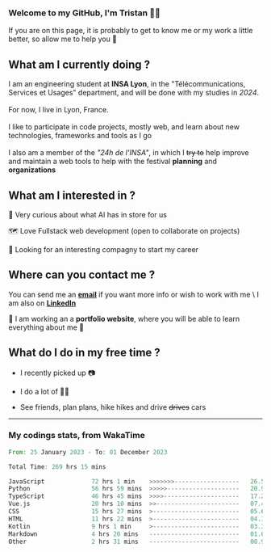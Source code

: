 ### Welcome to my GitHub, I'm Tristan 👨‍💻

If you are on this page, it is probably to get to know me or my work a little better, so allow me to help you 💁

## What am I currently doing ?

I am an engineering student at **INSA Lyon**, in the "Télécommunications, Services et Usages" department, and will be done with my studies in *2024*. \
\
For now, I live in Lyon, France. \
\
I like to participate in code projects, mostly web, and learn about new technologies, frameworks and tools as I go
\
\
I also am a member of the *"24h de l'INSA"*, in which I ~~try to~~  help improve and maintain a web tools to help with the festival **planning** and **organizations**

## What am I interested in ?
   
   🤖 Very curious about what AI has in store for us
   
   🗺️ Love Fullstack web development (open to collaborate on projects)

   🤔 Looking for an interesting compagny to start my career

## Where can you contact me ?

You can send me an **[email](mailto:tristan.dve@gmail.com)** if you want more info or wish to work with me \\
I am also on **[LinkedIn](https://www.linkedin.com/in/tristan-devin/)**

🚧 I am working an a **portfolio website**, where you will be able to learn everything about me 🚧

## What do I do in my free time ?

 - I recently picked up 📷
   
 - I do a lot of 🧗‍♂️
   
 - See friends, plan plans, hike hikes and drive ~~drives~~ cars

---
### My codings stats, from WakaTime

<!--START_SECTION:waka-->

```rust
From: 25 January 2023 - To: 01 December 2023

Total Time: 269 hrs 15 mins

JavaScript             72 hrs 1 min    >>>>>>>------------------   26.50 %
Python                 56 hrs 59 mins  >>>>>--------------------   20.97 %
TypeScript             46 hrs 45 mins  >>>>---------------------   17.21 %
Vue.js                 20 hrs 10 mins  >>-----------------------   07.42 %
CSS                    15 hrs 27 mins  >------------------------   05.69 %
HTML                   11 hrs 22 mins  >------------------------   04.19 %
Kotlin                 9 hrs 1 min     >------------------------   03.32 %
Markdown               4 hrs 20 mins   -------------------------   01.60 %
Other                  2 hrs 31 mins   -------------------------   00.93 %
```

<!--END_SECTION:waka-->
